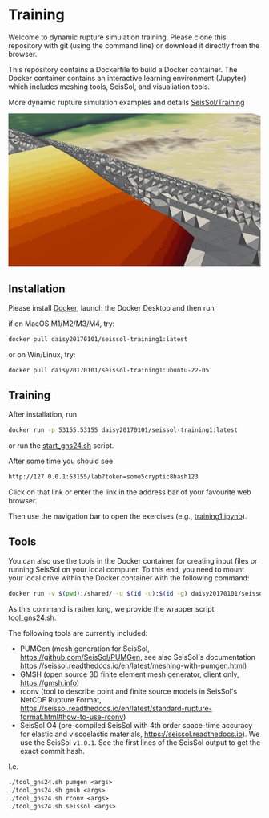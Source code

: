 # Training 

Welcome to dynamic rupture simulation training. 
Please clone this repository with git (using the command line) or download it directly from the browser.

This repository contains a Dockerfile to build a Docker container.
The Docker container contains an interactive learning environment (Jupyter) which includes meshing tools, SeisSol, and visualiation tools.

More dynamic rupture simulation examples and details [SeisSol/Training](https://github.com/SeisSol/Training) 

![image](fig-SSE-slab-topo2.jpeg)

## Installation

Please install [Docker](https://docs.docker.com/engine/install/), launch the Docker Desktop and then run

if on MacOS M1/M2/M3/M4, try:
```bash
docker pull daisy20170101/seissol-training1:latest
```
or on Win/Linux, try:

```bash
docker pull daisy20170101/seissol-training1:ubuntu-22-05
```

## Training

After installation, run
```bash
docker run -p 53155:53155 daisy20170101/seissol-training1:latest
```
or run the [start_gns24.sh](start_gns24.sh) script.

After some time you should see
```bash
http://127.0.0.1:53155/lab?token=some5cryptic8hash123
```
Click on that link or enter the link in the address bar of your favourite web browser.

Then use the navigation bar to open the exercises (e.g., [training1.ipynb](training1.ipynb)).

## Tools

You can also use the tools in the Docker container for creating input files or running SeisSol on your local computer.
To this end, you need to mount your local drive within the Docker container with the following command:
```bash
docker run -v $(pwd):/shared/ -u $(id -u):$(id -g) daisy20170101/seissol-training1  <some command>
```
As this command is rather long, we provide the wrapper script [tool_gns24.sh](tool_gns24.sh).

The following tools are currently included:
- PUMGen (mesh generation for SeisSol, https://github.com/SeisSol/PUMGen, see also SeisSol's documentation https://seissol.readthedocs.io/en/latest/meshing-with-pumgen.html)
- GMSH (open source 3D finite element mesh generator, client only, https://gmsh.info)
- rconv (tool to describe point and finite source models in SeisSol's NetCDF Rupture Format, https://seissol.readthedocs.io/en/latest/standard-rupture-format.html#how-to-use-rconv)
- SeisSol O4 (pre-compiled SeisSol with 4th order space-time accuracy for elastic and viscoelastic materials, https://seissol.readthedocs.io). We use the SeisSol `v1.0.1`. See the first lines of the SeisSol output to get the exact commit hash.


I.e.
```
./tool_gns24.sh pumgen <args>
./tool_gns24.sh gmsh <args>
./tool_gns24.sh rconv <args>
./tool_gns24.sh seissol <args>
```
